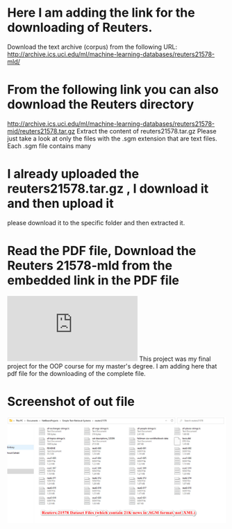 # Here I am adding the link for the downloading of Reuters.
Download the text archive (corpus) from the following URL:
http://archive.ics.uci.edu/ml/machine-learning-databases/reuters21578-mld/
# From the following link you can also download the Reuters directory
http://archive.ics.uci.edu/ml/machine-learning-databases/reuters21578-mid/reuters21578.tar.gz
Extract the content of reuters21578.tar.gz
Please just take a look at only the files with the .sgm extension that are text files. Each .sgm file contains many
# I already uploaded the reuters21578.tar.gz , I download it and then upload it
please download it to the specific folder and then extracted it. 
# Read the PDF file, Download the Reuters 21578-mld from the embedded link in the PDF file
![Dynamic JSON Badge](https://github.com/Abdulwarissherzad/Document-Retrieval-System/blob/main/reuters21578/CPE501_Project.pdf)
This project was my final project for the OOP course for my master's degree. I am adding here that pdf file for the downloading of the complete file. 
# Screenshot of out file
![App Screenshot 'Out Put after slected news'](https://github.com/Abdulwarissherzad/Document-Retrieval-System/blob/main/Pictures/SGM%20File.jpg)
